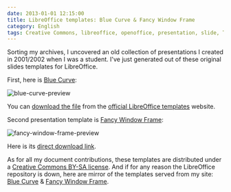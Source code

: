 ```yaml
---
date: 2013-01-01 12:15:00
title: LibreOffice templates: Blue Curve & Fancy Window Frame
category: English
tags: Creative Commons, libreoffice, openoffice, presentation, slide, Template
---
```


Sorting my archives, I uncovered an old collection of presentations I created in 2001/2002 when I was a student. I've just generated out of these original slides templates for LibreOffice.

First, here is [Blue Curve](http://templates.libreoffice.org/template-center/blue-curve-1):

![blue-curve-preview](/uploads/2012/blue-curve-preview.jpg)

You can [download the file](http://templates.libreoffice.org/template-center/blue-curve-1/releases/1.0/blue-curve.otp) from the [official LibreOffice templates](http://templates.libreoffice.org/template-center) website.

Second presentation template is [Fancy Window Frame](http://templates.libreoffice.org/template-center/fancy-window-frame):

![fancy-window-frame-preview](/uploads/2012/fancy-window-frame-preview.jpg)

Here is its [direct download link](http://templates.libreoffice.org/template-center/fancy-window-frame/releases/1.0/fancy-window-frame.otp).

As for all my document contributions, these templates are distributed under a [Creative Commons BY-SA license](http://creativecommons.org/licenses/by-sa/3.0/). And if for any reason the LibreOffice repository is down, here are mirror of the templates served from my site: [Blue Curve](http://kevin.deldycke.com/documents/blue-curve.otp) & [Fancy Window Frame](http://kevin.deldycke.com/documents/fancy-window-frame.otp).

